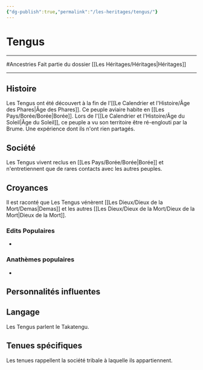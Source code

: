 ```yaml
---
{"dg-publish":true,"permalink":"/les-heritages/tengus/"}
---
```


# Tengus
---
#Ancestries 
Fait partie du dossier [[Les Héritages/Héritages\|Héritages]]

-------
## Histoire
Les Tengus ont été découvert à la fin de l'[[Le Calendrier et l'Histoire/Âge des Phares\|Âge des Phares]]. Ce peuple aviaire habite en [[Les Pays/Borée/Borée\|Borée]].
Lors de l'[[Le Calendrier et l'Histoire/Âge du Soleil\|Âge du Soleil]], ce peuple a vu son territoire être ré-englouti par la Brume. Une expérience dont ils n'ont rien partagés.
## Société
Les Tengus vivent reclus en [[Les Pays/Borée/Borée\|Borée]] et n'entretiennent que de rares contacts avec les autres peuples.
## Croyances
Il est raconté que Les Tengus vénèrent [[Les Dieux/Dieux de la Mort/Demas\|Demas]] et les autres [[Les Dieux/Dieux de la Mort/Dieux de la Mort\|Dieux de la Mort]].
### Edits Populaires
- 
### Anathèmes populaires
- 
## Personnalités influentes

## Langage
Les Tengus parlent le Takatengu.
## Tenues spécifiques
Les tenues rappellent la société tribale à laquelle ils appartiennent.